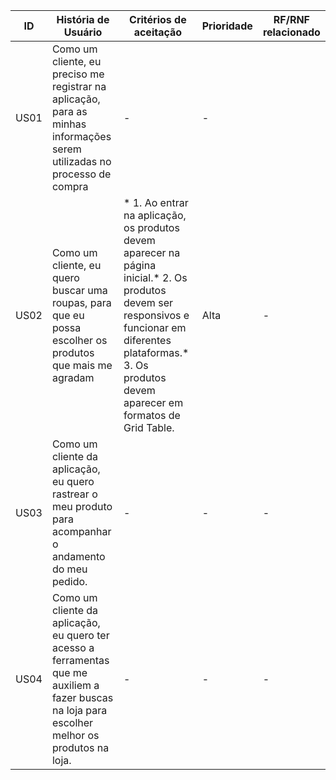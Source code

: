 | ID  | História de Usuário | Critérios de aceitação | Prioridade | RF/RNF relacionado |
| ------------- | ------------- |------------- |------------- | ------------- |
| US01 | Como um cliente, eu preciso me registrar na aplicação, para as minhas informações serem utilizadas no processo de compra | - | - |
| US02 | Como um cliente, eu quero buscar uma roupas, para que eu possa escolher os produtos que mais me agradam |  * 1. Ao entrar na aplicação, os produtos devem aparecer na página inicial.* 2. Os produtos devem ser responsivos e funcionar em diferentes plataformas.* 3. Os produtos devem aparecer em formatos de Grid Table. | Alta | - |
| US03 | Como um cliente da aplicação, eu quero rastrear o meu produto para acompanhar o andamento do meu pedido. | - | - | - |
| US04 | Como um cliente da aplicação, eu quero ter acesso a ferramentas que me auxiliem a fazer buscas na loja para escolher melhor os produtos na loja. | - | - | - |
